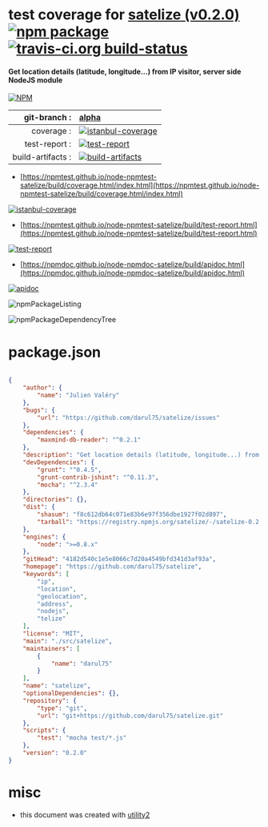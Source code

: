 # test coverage for  [satelize (v0.2.0)](https://github.com/darul75/satelize)  [![npm package](https://img.shields.io/npm/v/npmtest-satelize.svg?style=flat-square)](https://www.npmjs.org/package/npmtest-satelize) [![travis-ci.org build-status](https://api.travis-ci.org/npmtest/node-npmtest-satelize.svg)](https://travis-ci.org/npmtest/node-npmtest-satelize)
#### Get location details (latitude, longitude...) from IP visitor, server side NodeJS module

[![NPM](https://nodei.co/npm/satelize.png?downloads=true&downloadRank=true&stars=true)](https://www.npmjs.com/package/satelize)

| git-branch : | [alpha](https://github.com/npmtest/node-npmtest-satelize/tree/alpha)|
|--:|:--|
| coverage : | [![istanbul-coverage](https://npmtest.github.io/node-npmtest-satelize/build/coverage.badge.svg)](https://npmtest.github.io/node-npmtest-satelize/build/coverage.html/index.html)|
| test-report : | [![test-report](https://npmtest.github.io/node-npmtest-satelize/build/test-report.badge.svg)](https://npmtest.github.io/node-npmtest-satelize/build/test-report.html)|
| build-artifacts : | [![build-artifacts](https://npmtest.github.io/node-npmtest-satelize/glyphicons_144_folder_open.png)](https://github.com/npmtest/node-npmtest-satelize/tree/gh-pages/build)|

- [https://npmtest.github.io/node-npmtest-satelize/build/coverage.html/index.html](https://npmtest.github.io/node-npmtest-satelize/build/coverage.html/index.html)

[![istanbul-coverage](https://npmtest.github.io/node-npmtest-satelize/build/screenCapture.buildCi.browser.%252Ftmp%252Fbuild%252Fcoverage.lib.html.png)](https://npmtest.github.io/node-npmtest-satelize/build/coverage.html/index.html)

- [https://npmtest.github.io/node-npmtest-satelize/build/test-report.html](https://npmtest.github.io/node-npmtest-satelize/build/test-report.html)

[![test-report](https://npmtest.github.io/node-npmtest-satelize/build/screenCapture.buildCi.browser.%252Ftmp%252Fbuild%252Ftest-report.html.png)](https://npmtest.github.io/node-npmtest-satelize/build/test-report.html)

- [https://npmdoc.github.io/node-npmdoc-satelize/build/apidoc.html](https://npmdoc.github.io/node-npmdoc-satelize/build/apidoc.html)

[![apidoc](https://npmdoc.github.io/node-npmdoc-satelize/build/screenCapture.buildCi.browser.%252Ftmp%252Fbuild%252Fapidoc.html.png)](https://npmdoc.github.io/node-npmdoc-satelize/build/apidoc.html)

![npmPackageListing](https://npmtest.github.io/node-npmtest-satelize/build/screenCapture.npmPackageListing.svg)

![npmPackageDependencyTree](https://npmtest.github.io/node-npmtest-satelize/build/screenCapture.npmPackageDependencyTree.svg)



# package.json

```json

{
    "author": {
        "name": "Julien Valéry"
    },
    "bugs": {
        "url": "https://github.com/darul75/satelize/issues"
    },
    "dependencies": {
        "maxmind-db-reader": "^0.2.1"
    },
    "description": "Get location details (latitude, longitude...) from IP visitor, server side NodeJS module",
    "devDependencies": {
        "grunt": "^0.4.5",
        "grunt-contrib-jshint": "^0.11.3",
        "mocha": "^2.3.4"
    },
    "directories": {},
    "dist": {
        "shasum": "f8c612db64c071e83b6e97f356dbe1927f02d897",
        "tarball": "https://registry.npmjs.org/satelize/-/satelize-0.2.0.tgz"
    },
    "engines": {
        "node": ">=0.8.x"
    },
    "gitHead": "4182d540c1e5e8066c7d20a4549bfd341d3af93a",
    "homepage": "https://github.com/darul75/satelize",
    "keywords": [
        "ip",
        "location",
        "geolocation",
        "address",
        "nodejs",
        "telize"
    ],
    "license": "MIT",
    "main": "./src/satelize",
    "maintainers": [
        {
            "name": "darul75"
        }
    ],
    "name": "satelize",
    "optionalDependencies": {},
    "repository": {
        "type": "git",
        "url": "git+https://github.com/darul75/satelize.git"
    },
    "scripts": {
        "test": "mocha test/*.js"
    },
    "version": "0.2.0"
}
```



# misc
- this document was created with [utility2](https://github.com/kaizhu256/node-utility2)

